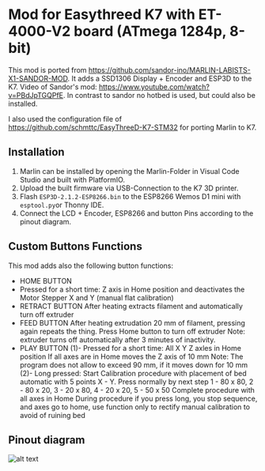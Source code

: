 # Mod for Easythreed K7 with ET-4000-V2 board (ATmega 1284p, 8-bit)

This mod is ported from https://github.com/sandor-ino/MARLIN-LABISTS-X1-SANDOR-MOD. It adds a SSD1306 Display + Encoder and ESP3D to the K7.
Video of Sandor's mod: https://www.youtube.com/watch?v=PBdJpTGQPfE. In contrast to sandor no hotbed is used, but could also be installed.

I also used the configuration file of https://github.com/schmttc/EasyThreeD-K7-STM32 for porting Marlin to K7.

## Installation
1. Marlin can be installed by opening the Marlin-Folder in Visual Code Studio and built with PlatformIO.
2. Upload the built firmware via USB-Connection to the K7 3D printer.
3. Flash `ESP3D-2.1.2-ESP8266.bin` to the ESP8266 Wemos D1 mini with `esptool.py`or Thonny IDE.
4. Connect the LCD + Encoder, ESP8266 and button Pins according to the pinout diagram.

## Custom Buttons Functions
This mod adds also the following button functions:
- HOME BUTTON
- Pressed for a short time:
Z axis in Home position and deactivates the Motor Stepper X and Y (manual flat calibration)
- RETRACT BUTTON
After heating extracts filament and automatically turn off extruder
- FEED BUTTON
After heating extrudation 20 mm of filament, pressing again repeats the thing. Press Home button to turn off extruder
Note: extruder turns off automatically after 3 minutes of inactivity.
- PLAY BUTTON
(1)- Pressed for a short time:
All X Y Z axles in Home position
If all axes are in Home moves the Z axis of 10 mm
Note: The program does not allow to exceed 90 mm, if it moves down for 10 mm
(2)- Long pressed:
Start Calibration procedure with placement of bed automatic with 5 points X - Y.
Press normally by next step 1 - 80 x 80, 2 - 80 x 20, 3 - 20 x 80, 4 - 20 x 20, 5 - 50 x 50
Complete procedure with all axes in Home
During procedure if you press long, you stop sequence, and axes go to home, 
use function only to rectify manual calibration to avoid of ruining bed

## Pinout diagram

![alt text](https://github.com/sandor-ino/MARLIN-2.0.8-LABISTS-X1-SANDOR-MOD/blob/SANDOR-MOD-V1.1/w_PINOUT%20sandor%20mod%20V1.jpg)
